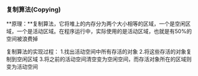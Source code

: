 ### 复制算法(Copying) ###
**原理：**复制算法，它将堆上的内存分为两个大小相等的区域，一个是空闲区域，一个是活动区域。在程序运行中，实际使用的是活动区域，也就是有50%的空间被浪费掉

复制算法的实现过程：
1.找出活动空间中所有存活的对象
2.将这些存活的对象复制到空闲区域
3.将之前的活动空间清空变为空闲空间，而存活对象所在的区域则变为活动空间